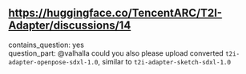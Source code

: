 ## https://huggingface.co/TencentARC/T2I-Adapter/discussions/14

contains_question: yes  
question_part: @valhalla could you also please upload converted `t2i-adapter-openpose-sdxl-1.0`, similar to `t2i-adapter-sketch-sdxl-1.0`